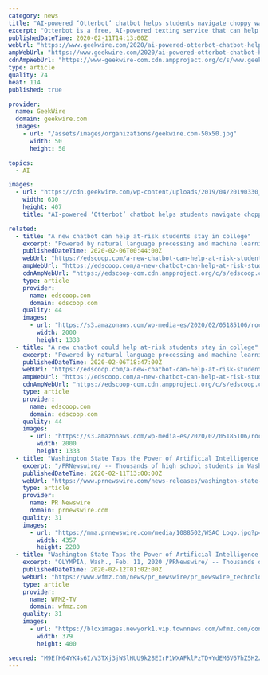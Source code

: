 ```yaml
---
category: news
title: "AI-powered ‘Otterbot’ chatbot helps students navigate choppy waters of financial aid applications"
excerpt: "Otterbot is a free, AI-powered texting service that can help high school seniors apply for financial aid that covers tuition and fees for college and other training. Last year, Washington ranked 48th among U.S. states for the percent of students who completed federal financial aid applications or FAFSA, a standardized form used for awarding ..."
publishedDateTime: 2020-02-11T14:13:00Z
webUrl: "https://www.geekwire.com/2020/ai-powered-otterbot-chatbot-helps-students-navigate-choppy-waters-financial-aid-applications/"
ampWebUrl: "https://www.geekwire.com/2020/ai-powered-otterbot-chatbot-helps-students-navigate-choppy-waters-financial-aid-applications/amp/"
cdnAmpWebUrl: "https://www-geekwire-com.cdn.ampproject.org/c/s/www.geekwire.com/2020/ai-powered-otterbot-chatbot-helps-students-navigate-choppy-waters-financial-aid-applications/amp/"
type: article
quality: 74
heat: 114
published: true

provider:
  name: GeekWire
  domain: geekwire.com
  images:
    - url: "/assets/images/organizations/geekwire.com-50x50.jpg"
      width: 50
      height: 50

topics:
  - AI

images:
  - url: "https://cdn.geekwire.com/wp-content/uploads/2019/04/20190330_155633-e1556638491703-630x407.jpg"
    width: 630
    height: 407
    title: "AI-powered ‘Otterbot’ chatbot helps students navigate choppy waters of financial aid applications"

related:
  - title: "A new chatbot can help at-risk students stay in college"
    excerpt: "Powered by natural language processing and machine learning, the company’s new chatbot can communicate with students via text message in more than 100 languages and identifies trends in data to uncover hard-to-measure insights, such as a student’s sense of belonging or financial hardship. That data that can then be used by advisers to ..."
    publishedDateTime: 2020-02-06T00:44:00Z
    webUrl: "https://edscoop.com/a-new-chatbot-can-help-at-risk-students-stay-in-college/"
    ampWebUrl: "https://edscoop.com/a-new-chatbot-can-help-at-risk-students-stay-in-college/?amp"
    cdnAmpWebUrl: "https://edscoop-com.cdn.ampproject.org/c/s/edscoop.com/a-new-chatbot-can-help-at-risk-students-stay-in-college/?amp"
    type: article
    provider:
      name: edscoop.com
      domain: edscoop.com
    quality: 44
    images:
      - url: "https://s3.amazonaws.com/wp-media-es/2020/02/05185106/rock-n-roll-monkey-FTfjMijq-Ws-unsplash-1.jpg"
        width: 2000
        height: 1333
  - title: "A new chatbot could help at-risk students stay in college"
    excerpt: "Powered by natural language processing and machine learning, the company’s new chatbot can communicate with students via text message in more than 100 languages and identifies trends in data to uncover hard-to-measure insights, such as a student’s sense of belonging or financial hardship. That data that can then be used by advisers to ..."
    publishedDateTime: 2020-02-06T18:47:00Z
    webUrl: "https://edscoop.com/a-new-chatbot-can-help-at-risk-students-stay-in-college/"
    ampWebUrl: "https://edscoop.com/a-new-chatbot-can-help-at-risk-students-stay-in-college/?amp"
    cdnAmpWebUrl: "https://edscoop-com.cdn.ampproject.org/c/s/edscoop.com/a-new-chatbot-can-help-at-risk-students-stay-in-college/?amp"
    type: article
    provider:
      name: edscoop.com
      domain: edscoop.com
    quality: 44
    images:
      - url: "https://s3.amazonaws.com/wp-media-es/2020/02/05185106/rock-n-roll-monkey-FTfjMijq-Ws-unsplash-1.jpg"
        width: 2000
        height: 1333
  - title: "Washington State Taps the Power of Artificial Intelligence (AI) to Help High School Students Find Aid for College"
    excerpt: "/PRNewswire/ -- Thousands of high school students in Washington will have a new ally in the financial aid application process, thanks to the rollout of an"
    publishedDateTime: 2020-02-11T13:00:00Z
    webUrl: "https://www.prnewswire.com/news-releases/washington-state-taps-the-power-of-artificial-intelligence-ai-to-help-high-school-students-find-aid-for-college-301002631.html"
    type: article
    provider:
      name: PR Newswire
      domain: prnewswire.com
    quality: 31
    images:
      - url: "https://mma.prnewswire.com/media/1088502/WSAC_Logo.jpg?p=facebook"
        width: 4357
        height: 2280
  - title: "Washington State Taps the Power of Artificial Intelligence (AI) to Help High School Students Find Aid for College"
    excerpt: "OLYMPIA, Wash., Feb. 11, 2020 /PRNewswire/ -- Thousands of high school students in Washington will have a new ally in the financial aid application process, thanks to the rollout of an AI chatbot named \"Otter.\" Developed by AdmitHub and launched by the Washington Student Achievement Council (WSAC), Otter utilizes conversational AI, familiar to ..."
    publishedDateTime: 2020-02-12T01:02:00Z
    webUrl: "https://www.wfmz.com/news/pr_newswire/pr_newswire_technology/washington-state-taps-the-power-of-artificial-intelligence-ai-to/article_8df95b8e-14fe-58ed-b6ce-26ea504a08c1.html"
    type: article
    provider:
      name: WFMZ-TV
      domain: wfmz.com
    quality: 31
    images:
      - url: "https://bloximages.newyork1.vip.townnews.com/wfmz.com/content/tncms/assets/v3/editorial/c/d5/cd5be0ac-9ff6-5f4f-b668-9acf6e4bae86/5e4374e6e0663.image.jpg?resize=379%2C400"
        width: 379
        height: 400

secured: "M9EfH64YK4s6I/V3TXj3jWSlHUU9k28EIrP1WXAFklPzTD+YdEM6V67hZ5H2zXe1kdOoyCvdVV9jvvwLBkH9Pr4cp3hyzCKaUmewoTeXy2rVY609zdseNfLQ4srU4R+4ZB13E6O8V04kEupMQpCj5/mZvne4FTfWtzML9+fEIiWfWBqLWiqjdknflRAlayfVRJXOMcMlz4QumH6VfkIk2H92F97Xb3ksOtwQQ2+1gPFt/hwUWoEHH8zuJ5X+2Ob7TBqY7p9O+kC92zckFNV2p/0WK5iksnb358kYiHuYrWuC4Sn2PkU7MmuBpLDwWVcFpgtvGXnAhKXixSHfEQmnQPyIuSVH3QuWR05FW0QlsOUksVb3V3mx4i5dA2tjdftDmQMPwHk96y3rsDV8+WO30+bynCS3YwSUuubzx9ZWHPYegkUUolS87s1Hx1Mtf2+D5H1D6LV901iot0XxXuuTF+VDM/MDNkI1MiQiukPooR0=;4gStqTMUtRPDxDDtntaUwQ=="
---
```


